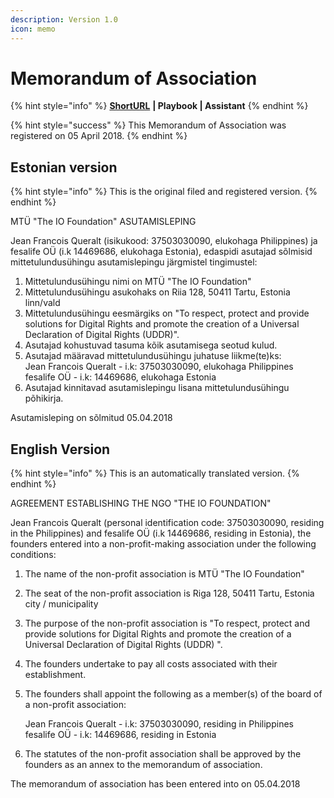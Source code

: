 ```yaml
---
description: Version 1.0
icon: memo
---
```


# Memorandum of Association

{% hint style="info" %}
[**ShortURL**](https://tiof.click/TIOFLegalMemorandumOfAssociation) **| Playbook | Assistant**
{% endhint %}

{% hint style="success" %}
This Memorandum of Association was registered on 05 April 2018.
{% endhint %}

## Estonian version&#x20;

{% hint style="info" %}
This is the original filed and registered version.
{% endhint %}

MTÜ "The IO Foundation" ASUTAMISLEPING

Jean Francois Queralt (isikukood: 37503030090, elukohaga Philippines) ja fesalife OÜ (i.k 14469686, elukohaga Estonia), edaspidi asutajad sõlmisid mittetulundusühingu asutamislepingu järgmistel tingimustel:

1. Mittetulundusühingu nimi on MTÜ "The IO Foundation"
2. Mittetulundusühingu asukohaks on Riia 128, 50411 Tartu, Estonia linn/vald
3. Mittetulundusühingu eesmärgiks on "To respect, protect and provide solutions for Digital Rights and promote the creation of a Universal Declaration of Digital Rights (UDDR)".
4. Asutajad kohustuvad tasuma kõik asutamisega seotud kulud.
5. Asutajad määravad mittetulundusühingu juhatuse liikme(te)ks:\
   Jean Francois Queralt - i.k: 37503030090, elukohaga Philippines\
   fesalife OÜ - i.k: 14469686, elukohaga Estonia
6. Asutajad kinnitavad asutamislepingu lisana mittetulundusühingu põhikirja.

Asutamisleping on sõlmitud 05.04.2018

## English Version

{% hint style="info" %}
This is an automatically translated version.
{% endhint %}

AGREEMENT ESTABLISHING THE NGO "THE IO FOUNDATION"

Jean Francois Queralt (personal identification code: 37503030090, residing in the Philippines) and fesalife OÜ (i.k 14469686, residing in Estonia), the founders entered into a non-profit-making association under the following conditions:

1. The name of the non-profit association is MTÜ "The IO Foundation"
2. The seat of the non-profit association is Riga 128, 50411 Tartu, Estonia city / municipality
3. The purpose of the non-profit association is "To respect, protect and provide solutions for Digital Rights and promote the creation of a Universal Declaration of Digital Rights (UDDR) ".
4. The founders undertake to pay all costs associated with their establishment.
5.  The founders shall appoint the following as a member(s) of the board of a non-profit association:

    Jean Francois Queralt - i.k: 37503030090, residing in Philippines\
    fesalife OÜ - i.k: 14469686, residing in Estonia
6. The statutes of the non-profit association shall be approved by the founders as an annex to the memorandum of association.

The memorandum of association has been entered into on 05.04.2018
